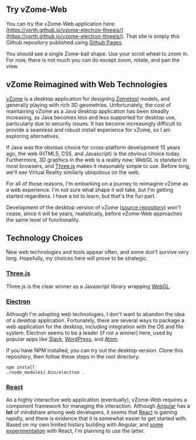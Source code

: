 ## Try vZome-Web

You can try the vZome-Web application here:
[https://vorth.github.io/vzome-electron-threejs/](https://vorth.github.io/vzome-electron-threejs/).
That site is simply this Github repository published using [Github Pages](https://pages.github.com/).

You should see a single Zome-ball shape.  Use your scroll wheel to zoom in.  For now, there is not much you can do except zoom, rotate, and pan the view.


## vZome Reimagined with Web Technologies

[vZome](http://vzome.com) is a desktop application for designing [Zometool](http://zometool.com) models, and generally playing with rich 3D geometries.  Unfortunately, the cost of maintaining vZome as a Java desktop application has been steadily increasing, as Java becomes less and less supported for desktop use, particularly due to security issues.  It has become increasingly difficult to provide a seamless and robust install experience for vZome, so I am exploring alternatives.

If Java was the obvious choice for cross-platform development 15 years ago, the web (HTML5, CSS, and Javascript) is the obvious choice today.  Furthermore, 3D graphics in the web is a reality now; WebGL is standard in most browsers, and [Three.js](https://threejs.org/) makes it reasonably simple to use.  Before long, we'll see Virtual Reality similarly ubiquitous on the web.

For all of those reasons, I'm embarking on a journey to reimagine vZome as a web experience.  I'm not sure what shape it will take, but I'm getting started regardless.  I have a lot to learn, but that's the fun part.

Development of the desktop version of vZome ([source repository](https://github.com/vorth/vzome-desktop/)) won't cease, since it will be years, realistically, before vZome-Web approaches the same level of functionality.

## Technology Choices

New web technologies and tools appear often, and some don't survive very long.  Hopefully, my choices here will prove to be strategic.

### [Three.js](https://threejs.org/)

Three.js is the clear winner as a Javascript library wrapping [WebGL](https://get.webgl.org/).

### [Electron](http://electron.atom.io/)

Although I'm adopting web technologies, I don't want to abandon the idea of a desktop application.
Fortunately, there are several ways to package a web application for the desktop, including integration with the OS and file system.  Electron seems to be a leader (if not a winner) here, used by popular apps like [Slack](https://slack.com/), [WordPress](https://desktop.wordpress.com/), and [Atom](https://atom.io/).

If you have NPM installed, you can try out the desktop version.
Clone this repository, then follow these steps in the root directory:

```
npm install
./node_modules/.bin/electron .
```

### [React](https://facebook.github.io/react/)

As a highly interactive web application (eventually), vZome-Web requires a component framework
for managing the interaction.  Although [Angular](https://angular.io/) has a **lot** of mindshare
among web developers, it seems that [React](https://facebook.github.io/react/) is gaining rapidly, and there is evidence that it is somewhat easier to get started with.  Based on my own limited history building with Angular, and
[some experimentation](https://codepen.io/scottvorthmann/) with React, I'm planning to use the latter.



